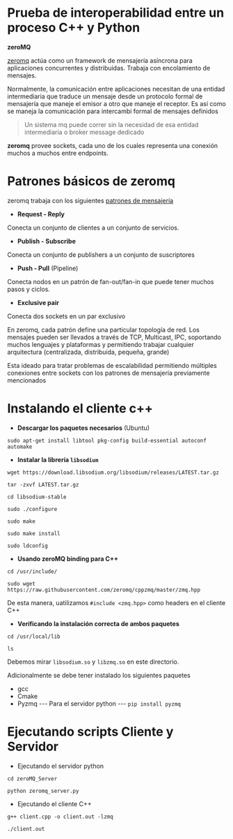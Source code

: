 # Prueba de interoperabilidad entre un proceso C++ y Python

**zeroMQ**

[zeromq](http://zguide.zeromq.org/page:all) actúa como un framework de mensajería asíncrona
para aplicaciones concurrentes y distribuidas. Trabaja con encolamiento de mensajes.

Normalmente, la comunicación entre aplicaciones necesitan de una entidad intermediaria que
traduce un mensaje desde un protocolo formal de mensajería que maneje el emisor a otro
que maneje el receptor. Es así como se maneja la comunicación para intercambi formal de 
mensajes definidos

>Un sistema mq puede correr sin la necesidad de esa entidad intermediaria o broker message
dedicado

**zeromq** provee sockets, cada uno de los cuales representa una conexión muchos a muchos 
entre endpoints.


# Patrones básicos de zeromq

zeromq trabaja con los siguientes [patrones de mensajería](http://zguide.zeromq.org/page:all#Messaging-Patterns)


+ **Request - Reply**
 
 Conecta un conjunto de clientes a un conjunto de servicios.
 
 + **Publish - Subscribe**
 
 Conecta un conjunto de publishers a un conjunto de suscriptores
 
 + **Push - Pull** (Pipeline)
 
 Conecta nodos en un patrón de fan-out/fan-in  que puede tener muchos pasos y ciclos.
 
 + **Exclusive pair**
 
 Conecta dos sockets en un par exclusivo
 
 
 
 
 En zeromq, cada patrón define una particular topología de red. Los mensajes pueden ser llevados a través
 de TCP, Multicast, IPC, soportando muchos lenguajes y plataformas y permitiendo trabajar cualquier arquitectura
 (centralizada, distribuida, pequeña, grande)
 
 Esta ideado para tratar problemas de escalabilidad permitiendo múltiples conexiones entre sockets con los
 patrones de mensajería previamente mencionados
 
 
 # Instalando el cliente c++
 
 + **Descargar los paquetes necesarios** (Ubuntu)
 
 `sudo apt-get install libtool pkg-config build-essential autoconf automake`
 
 + **Instalar la librería `libsodium`** 
 
 `wget https://download.libsodium.org/libsodium/releases/LATEST.tar.gz`
 
 `tar -zxvf LATEST.tar.gz`
 
 `cd libsodium-stable`
 
 `sudo ./configure`
 
 `sudo make`
 
 `sudo make install`
 
 `sudo ldconfig`
 
 + **Usando zeroMQ binding para C++**
 
  `cd /usr/include/`
  
  `sudo wget https://raw.githubusercontent.com/zeromq/cppzmq/master/zmq.hpp`
  
  De esta manera, uatilizamos `#include <zmq.hpp>` como headers en el cliente C++
  
  
  + **Verificando la instalación correcta de ambos paquetes**
  
   `cd /usr/local/lib`
   
   `ls`
   
   Debemos mirar `libsodium.so` y `libzmq.so` en este directorio.
   
   
   
Adicionalmente se debe tener instalado los siguientes paquetes

* gcc
* Cmake
* Pyzmq --- Para el servidor python ---  `pip install pyzmq`


# Ejecutando scripts Cliente y Servidor

+ Ejecutando el servidor python

`cd zeroMQ_Server`
 
`python zeromq_server.py` 

+ Ejecutando el cliente C++

`g++ client.cpp -o client.out -lzmq`

`./client.out`
   
      
  